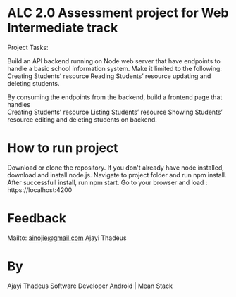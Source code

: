 # ALC 2.0 Assessment project for Web Intermediate track

Project Tasks:

Build an API backend running on Node web server that have endpoints to handle a basic school information system. Make it limited to the following:
Creating Students’ resource
Reading Students’ resource
updating and deleting students.

By consuming the endpoints from the backend, build a frontend page that handles  
Creating Students’ resource
Listing Students’ resource
Showing Students’ resource
editing and deleting students on backend.

# How to run project

Download or clone the repository.
If you don't already have node installed, download and install node.js.
Navigate to project folder and run npm install.
After successfull install, run npm start.
Go to your browser and load : https://localhost:4200


# Feedback

Mailto: ainojie@gmail.com
Ajayi Thadeus

# By

Ajayi Thadeus
Software Developer
Android | Mean Stack
